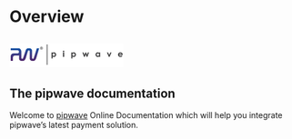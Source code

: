 # Overview

## ![](.gitbook/assets/logo-wide.png) <a id="the-pipwave-documentation"></a>

## The pipwave documentation <a id="the-pipwave-documentation"></a>

Welcome to [pipwave](https://www.pipwave.com) Online Documentation which will help you integrate pipwave’s latest payment solution.


